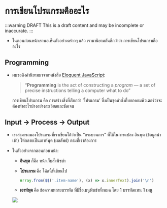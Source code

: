 # การเขียนโปรแกรมคืออะไร

:::warning DRAFT
This is a draft content and may be incomplete or inaccurate.
:::

- ในตอนก่อนหน้าเราพอเห็นตัวอย่างคร่าวๆ แล้ว
  เรามานิยามกันดีกว่าว่า การเขียนโปรแกรมคืออะไร

## Programming

- ผมขอดึงคำนิยามมาจากหนังสือ [Eloquent JavaScript](https://eloquentjavascript.net/00_intro.html):

  > “**Programming** is the act of constructing a _program_ — a set of precise instructions telling a computer what to do”

  การเขียนโปรแกรม คือ การสร้างสิ่งที่เรียกว่า ‘โปรแกรม’ ซึ่งเป็นชุดคำสั่งที่บอกคอมพิวเตอร์ว่าจะต้องทำอะไรบ้างอย่างละเอียดและชัดเจน

## Input &rarr; Process &rarr; Output

- เราสามารถมองโปรแกรมที่เราเขียนได้ว่าเป็น “กระบวนการ” ที่ใช้ในการแปลง อินพุต (ข้อมูลนำเข้า) ให้กลายเป็นเอาท์พุต (ผลลัพธ์) ตามที่เราต้องการ

- ในตัวอย่างจากตอนก่อนหน้า:

  - **อินพุต** ก็คือ หน้าเว็บสั่งพิซซ่า

  - **โปรแกรม** คือ โค้ดนี้ที่เขียนไป

    ```js
    Array.from($$('.item-name'), (x) => x.innerText).join('\n')
    ```

  - **เอาท์พุต** คือ ข้อความหลายบรรทัด ที่มีชื่อเมนูพิซซ่าทั้งหมด โดย 1 บรรทัดแทน 1 เมนู

  ![](https://im.dt.in.th/ipfs/bafybeibsfyvbozhu5d7ccls7xkdre3tl5lbmltk4rhdzctzydtcvv5pahy/image.webp)
